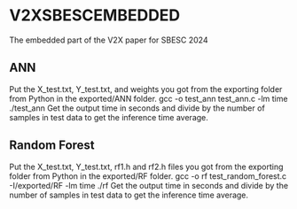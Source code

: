 # V2XSBESCEMBEDDED
The embedded part of the V2X paper for SBESC 2024 

## ANN
Put the X_test.txt, Y_test.txt, and weights you got from the exporting folder from Python in the exported/ANN folder.
gcc -o test_ann test_ann.c -lm
time ./test_ann
Get the output time in seconds and divide by the number of samples in test data to get the inference time average.

## Random Forest
Put the X_test.txt, Y_test.txt, rf1.h and rf2.h files you got from the exporting folder from Python in the exported/RF folder.
gcc -o rf test_random_forest.c -I/exported/RF -lm
time ./rf
Get the output time in seconds and divide by the number of samples in test data to get the inference time average.